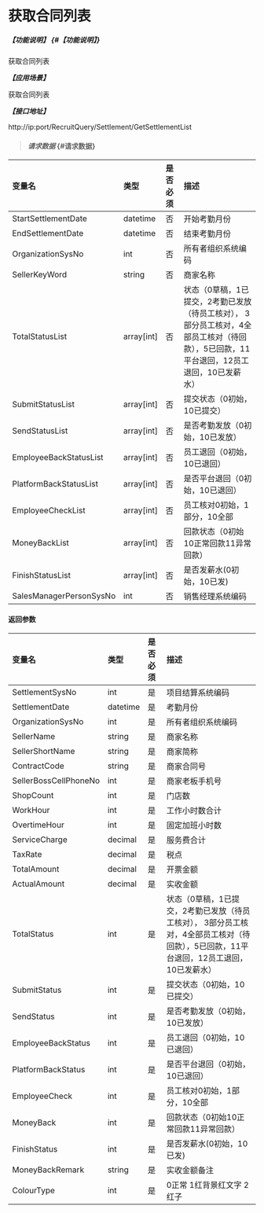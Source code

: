 # 获取合同列表

##### _【功能说明】_ {#【功能说明】}

获取合同列表

_**【应用场景】**_

获取合同列表

_**【接口地址】**_

http://ip:port/RecruitQuery/Settlement/GetSettlementList

> #### _请求数据_ {#请求数据}

| 变量名 | 类型 | 是否必须 | 描述 |
| :--- | :--- | :--- | :--- |
| StartSettlementDate|datetime | 否 | 开始考勤月份 |
| EndSettlementDate|datetime |否 | 结束考勤月份 |
| OrganizationSysNo| int | 否 |所有者组织系统编码|
| SellerKeyWord| string| 否 |商家名称|
| TotalStatusList|array[int] | 否 | 状态（0草稿，1已提交，2考勤已发放（待员工核对）， 3部分员工核对，4全部员工核对（待回款），5已回款，11平台退回，12员工退回，10已发薪水） |
| SubmitStatusList| array[int] | 否 |提交状态（0初始，10已提交）|
| SendStatusList| array[int] | 否|是否考勤发放（0初始，10已发放）|
| EmployeeBackStatusList| array[int] | 否|员工退回（0初始，10已退回）|
| PlatformBackStatusList| array[int] | 否 |是否平台退回（0初始，10已退回）|
| EmployeeCheckList| array[int] | 否 |员工核对0初始，1部分，10全部|
| MoneyBackList| array[int] | 否 |回款状态（0初始10正常回款11异常回款）|
| FinishStatusList| array[int] | 否 |是否发薪水(0初始，10已发)|
| SalesManagerPersonSysNo| int | 否 |销售经理系统编码|


#### 返回参数

| 变量名 | 类型 | 是否必须 | 描述 |
| :--- | :--- | :--- | :--- |
| SettlementSysNo | int | 是 | 项目结算系统编码 |
| SettlementDate| datetime| 是 | 考勤月份 |
| OrganizationSysNo| int | 是 |所有者组织系统编码|
| SellerName| string| 是 |商家名称|
| SellerShortName| string| 是 |商家简称|
| ContractCode| string| 是 |商家合同号|
| SellerBossCellPhoneNo| int| 是 |商家老板手机号|
| ShopCount| int | 是 | 门店数 |
| WorkHour| int | 是 |工作小时数合计 |
| OvertimeHour| int | 是 | 固定加班小时数|
| ServiceCharge| decimal| 是 |服务费合计|
| TaxRate| decimal| 是 |税点|
| TotalAmount| decimal| 是 |开票金额|
| ActualAmount| decimal| 是 |实收金额|
| TotalStatus| int | 是 | 状态（0草稿，1已提交，2考勤已发放（待员工核对）， 3部分员工核对，4全部员工核对（待回款），5已回款，11平台退回，12员工退回，10已发薪水） |
| SubmitStatus| int| 是 |提交状态（0初始，10已提交）|
| SendStatus| int| 是 |是否考勤发放（0初始，10已发放）|
| EmployeeBackStatus| int| 是 |员工退回（0初始，10已退回）|
| PlatformBackStatus| int| 是 |是否平台退回（0初始，10已退回）|
| EmployeeCheck| int| 是 |员工核对0初始，1部分，10全部|
| MoneyBack| int| 是 |回款状态（0初始10正常回款11异常回款）|
| FinishStatus| int| 是 |是否发薪水(0初始，10已发)|
| MoneyBackRemark| string| 是 |实收金额备注|
| ColourType| int | 是 | 0正常 1红背景红文字 2红子|
